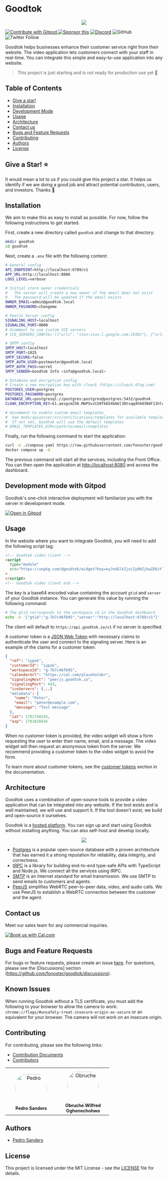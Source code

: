 # Goodtok

<div align="center">
  <p align="center">
    <a href="https://goodtok.io" target="_blank" rel="noopener">
      <img src="https://github.com/fonoster/goodtok/blob/main/assets/repo-banner.png" />
    </a>
  </p>
</div>

<a href="https://gitpod.io/#https://github.com/fonoster/goodtok"> <img src="https://img.shields.io/badge/Contribute%20with-Gitpod-908a85?logo=gitpod" alt="Contribute with Gitpod" />
</a> [![Sponsor this](https://img.shields.io/static/v1?label=Sponsor&message=%E2%9D%A4&logo=GitHub&link=https://github.com/sponsors/fonoster)](https://github.com/sponsors/fonoster) [![Discord](https://img.shields.io/discord/1016419835455996076?color=5865F2&label=Discord&logo=discord&logoColor=white)](https://discord.gg/4QWgSz4hTC) ![GitHub](https://img.shields.io/github/license/fonoster/goodtok?color=%2347b96d) ![Twitter Follow](https://img.shields.io/twitter/follow/fonoster?style=social)

Goodtok helps businesses enhance their customer service right from their website. The video application lets customers connect with your staff in real-time. You can integrate this simple and easy-to-use application into any website.

> This project is just starting and is not ready for production use yet 🚧

## Table of Contents

- [Give a star!](#give-a-star-)
- [Installation](#installation)
- [Development Mode](#development-mode-with-gitpod)
- [Usage](#usage)
- [Architecture](#architecture)
- [Contact us](#contact-us)
- [Bugs and Feature Requests](#bugs-and-feature-requests)
- [Contributing](#contributing)
- [Authors](#authors)
- [License](#license)

## Give a Star! ⭐

It would mean a lot to us if you could give this project a star. It helps us identify if we are doing a good job and attract potential contributors, users, and investors. Thanks 🙏

## Installation

We aim to make this as easy to install as possible. For now, follow the following instructions to get started.

First, create a new directory called `goodtok` and change to that directory:

```bash
mkdir goodtok
cd goodtok
```

Next, create a `.env` file with the following content:

```bash
# General config
API_ENDPOINT=http://localhost:6789/v1
APP_URL=http://localhost:8080
LOGS_LEVEL=verbose

# Initial store owner credentials
#   The server will create a new owner if the email does not exist
#   The password will be updated if the email exists
OWNER_EMAIL=admin@goodtok.local
OWNER_PASSWORD=changeme

# PeerJs Server config
SIGNALING_HOST=localhost
SIGNALING_PORT=9000
# Ucomment to use custom ICE servers
# ICE_SERVERS_CONFIG='[{"urls": "stun:stun.l.google.com:19302"}, {"urls": "turn:us-turn4.xirsys.com:80?transport=udp", "username": "xirsys", "credential": "xirsys"}]'

# SMTP config
SMTP_HOST=localhost
SMTP_PORT=1025
SMTP_SECURE=false
SMTP_AUTH_USER=postmaster@goodtok.local
SMTP_AUTH_PASS=secret
SMTP_SENDER=Goodtok Info <info@goodtok.local>

# Database and encryption config
# Create a new encryption key with cloack (https://cloack.47ng.com)
POSTGRES_USER=postgres
POSTGRES_PASSWORD=postgres
DATABASE_URL=postgresql://postgres:postgres@postgres:5432/goodtok
CLOAK_ENCRYPTION_KEY=k1.aesgcm256.MmPSvzCG9fk654bAbl30tsqq4h9d3N4F11hlue8bGAY=

# Uncomment to enable custom email templates
#  See mods/apiserver/src/notifications/templates for available templates
#  If not set, Goodtok will use the default templates
# EMAIL_TEMPLATES_DIR=/path/to/email/templates
```

Finally, run the following command to start the application:

```bash
curl -o ./compose.yaml https://raw.githubusercontent.com/fonoster/goodtok/main/compose.yaml
docker compose up -d
```

The previous command will start all the services, including the Front Office. You can then open the application at [http://localhost:8080](http://localhost:8080) and access the dashboard.

## Development mode with Gitpod

Goodtok's one-click interactive deployment will familiarize you with the server in development mode.

[![Open in Gitpod](https://gitpod.io/button/open-in-gitpod.svg)](https://gitpod.io/#https://github.com/fonoster/goodtok)

## Usage

In the website where you want to integrate Goodtok, you will need to add the following script tag:

```html
<!-- Goodtok video client -->
<script
  type="module"
  src="https://unpkg.com/@goodtok/widget?key=eyJndGlkIjoiZy00ZjkwZDEzYTQyIiwic2VydmVyIjoiaHR0cHM6Ly9hcGkuZ29vZHRvay5pby92MSJ9&token=OPTIONAL_CUSTOMER_TOKEN"
>
</script>
<!-- Goodtok video client end -->
```

The key is a base64 encoded value containing the account `gtid` and `server` of your Goodtok instance. You can generate this value by running the following command:

```bash
# The gtid corresponds to the workspace id in the Goodtok dashboard
echo -n '{"gtid":"g-7b7c46fb05","server":"http://localhost:6789/v1"}' | base64
```

The client will default to `https://api.goodtok.io/v1` if no server is specified.

A customer token is a [JSON Web Token](https://jwt.io/) with necessary claims to authenticate the user and connect to the signaling server. Here is an example of the claims for a customer token:

```json
{
  "ref": "iypok",
  "customerId": "iypok",
  "workspaceId": "g-7b7c46fb05",
  "calendarUrl": "https://cal.com/placeholder",
  "signalingHost": "peerjs.goodtok.io",
  "signalingPort": 443,
  "iceServers": {...}
  "metadata": {
    "name": "Peter",
    "email": "peter@example.com",
    "message": "Test message"
  },
  "iat": 1701740245,
  "exp": 1701826645
}
```

When no customer token is provided, the video widget will show a form requesting the user to enter their name, email, and a message. The video widget will then request an anonymous token from the server. We recommend providing a customer token to the video widget to avoid the form.

To learn more about customer tokens, see the [customer tokens](https://goodtok.io/docs/video-widget/customer-tokens) section in the documentation.

## Architecture

Goodtok uses a combination of open-source tools to provide a video application that can be integrated into any website. If the tool exists and is well maintained, we will use and support it. If the tool doesn't exist, we build and open-source it ourselves.

Goodtok is a [hosted platform](https://goodtok.io). You can sign up and start using Goodtok without installing anything. You can also self-host and develop locally.

<div align="center">
  <p align="center">
    <img src="https://github.com/fonoster/goodtok/blob/main/assets/architecture.png" />
  </p>
</div>

- [Postgres](https://www.postgresql.org/) is a popular open-source database with a proven architecture that has earned it a strong reputation for reliability, data integrity, and correctness.
- [tRPC](https://trpc.io) is a library for building end-to-end type-safe APIs with TypeScript and Node.js. We connect all the services using tRPC.
- [SMTP](https://en.wikipedia.org/wiki/Simple_Mail_Transfer_Protocol) is an Internet standard for email transmission. We use SMTP to send emails to customers and agents.
- [PeerJS](https://peerjs.com/) simplifies WebRTC peer-to-peer data, video, and audio calls. We use PeerJS to establish a WebRTC connection between the customer and the agent.

## Contact us

Meet our sales team for any commercial inquiries.

<a href="https://cal.com/psanders"><img src="https://cal.com/book-with-cal-dark.svg" alt="Book us with Cal.com"></a>

## Bugs and Feature Requests

For bugs or feature requests, please create an issue [here](https://github.com/fonoster/goodtok/issues). For questions, please see the [Discussions] section (https://github.com/fonoster/goodtok/discussions).

## Known Issues

When running Goodtok without a TLS certificate, you must add the following to your browser to allow the camera to work: `chrome://flags/#unsafely-treat-insecure-origin-as-secure` or an equivalent for your browser. The camera will not work on an insecure origin.

## Contributing

For contributing, please see the following links:

 - [Contribution Documents](https://github.com/fonoster/goodtok/blob/master/CONTRIBUTING.md)
 - [Contributors](https://github.com/fonoster/goodtok/contributors)

<!--contributors:start-->

<table>
<tr>
    <td align="center" style="word-wrap: break-word; width: 150.0; height: 150.0">
        <a href=https://github.com/psanders>
            <img src=https://avatars.githubusercontent.com/u/539774?v=4 width="100;"  style="border-radius:50%;align-items:center;justify-content:center;overflow:hidden;padding-top:10px" alt=Pedro Sanders/>
            <br />
            <sub style="font-size:14px"><b>Pedro Sanders</b></sub>
        </a>
    </td>
    <td align="center" style="word-wrap: break-word; width: 150.0; height: 150.0">
        <a href=https://github.com/obrucheoghene>
            <img src=https://avatars.githubusercontent.com/u/111436934?v=4 width="100;"  style="border-radius:50%;align-items:center;justify-content:center;overflow:hidden;padding-top:10px" alt=Obruche Wilfred  Oghenechohwo/>
            <br />
            <sub style="font-size:14px"><b>Obruche Wilfred  Oghenechohwo</b></sub>
        </a>
    </td>
</tr>
</table>

## Authors

- [Pedro Sanders](https://github.com/fonoster)

## License

This project is licensed under the MIT License - see the [LICENSE](LICENSE) file for details.

